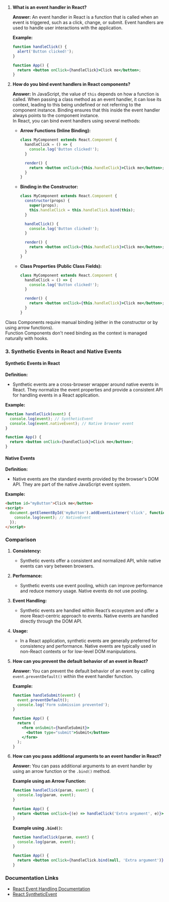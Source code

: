 1. **What is an event handler in React?**

   **Answer:** An event handler in React is a function that is called when an event is triggered, such as a click, change, or submit. Event handlers are used to handle user interactions with the application.

   **Example:**
   ```jsx
   function handleClick() {
     alert('Button clicked!');
   }

   function App() {
     return <button onClick={handleClick}>Click me</button>;
   }
   ```

2. **How do you bind event handlers in React components?**

   **Answer:** In JavaScript, the value of `this` depends on how a function is called. When passing a class method as an event handler, it can lose its context, leading to this being undefined or not referring to the component instance.
Binding ensures that this inside the event handler always points to the component instance. <br>In React, you can bind event handlers using several methods:

   - **Arrow Functions (Inline Binding):**
     ```jsx
     class MyComponent extends React.Component {
       handleClick = () => {
         console.log('Button clicked!');
       }

       render() {
         return <button onClick={this.handleClick}>Click me</button>;
       }
     }
     ```

   - **Binding in the Constructor:**
     ```jsx
     class MyComponent extends React.Component {
       constructor(props) {
         super(props);
         this.handleClick = this.handleClick.bind(this);
       }

       handleClick() {
         console.log('Button clicked!');
       }

       render() {
         return <button onClick={this.handleClick}>Click me</button>;
       }
     }
     ```

   - **Class Properties (Public Class Fields):**
     ```jsx
     class MyComponent extends React.Component {
       handleClick = () => {
         console.log('Button clicked!');
       }

       render() {
         return <button onClick={this.handleClick}>Click me</button>;
       }
     }
     ```
Class Components require manual binding (either in the constructor or by using arrow functions).<br>
Function Components don't need binding as the context is managed naturally with hooks.<br>
 ### 3. Synthetic Events in React and Native Events

#### Synthetic Events in React

**Definition:**
- Synthetic events are a cross-browser wrapper around native events in React. They normalize the event properties and provide a consistent API for handling events in a React application.



 **Example:**
   ```jsx
   function handleClick(event) {
     console.log(event); // SyntheticEvent
     console.log(event.nativeEvent); // Native browser event
   }

   function App() {
     return <button onClick={handleClick}>Click me</button>;
   }
   ```



#### Native Events

**Definition:**
- Native events are the standard events provided by the browser's DOM API. They are part of the native JavaScript event system.


 **Example:**
   ```html
   <button id="myButton">Click me</button>
   <script>
     document.getElementById('myButton').addEventListener('click', function(event) {
       console.log(event); // NativeEvent
     });
   </script>
   ```



### Comparison

1. **Consistency:**
   - Synthetic events offer a consistent and normalized API, while native events can vary between browsers.

2. **Performance:**
   - Synthetic events use event pooling, which can improve performance and reduce memory usage. Native events do not use pooling.

3. **Event Handling:**
   - Synthetic events are handled within React’s ecosystem and offer a more React-centric approach to events. Native events are handled directly through the DOM API.

4. **Usage:**
   - In a React application, synthetic events are generally preferred for consistency and performance. Native events are typically used in non-React contexts or for low-level DOM manipulations.


4. **How can you prevent the default behavior of an event in React?**

   **Answer:** You can prevent the default behavior of an event by calling `event.preventDefault()` within the event handler function.

   **Example:**
   ```jsx
   function handleSubmit(event) {
     event.preventDefault();
     console.log('Form submission prevented');
   }

   function App() {
     return (
       <form onSubmit={handleSubmit}>
         <button type="submit">Submit</button>
       </form>
     );
   }
   ```

5. **How can you pass additional arguments to an event handler in React?**

   **Answer:** You can pass additional arguments to an event handler by using an arrow function or the `.bind()` method.

   **Example using an Arrow Function:**
   ```jsx
   function handleClick(param, event) {
     console.log(param, event);
   }

   function App() {
     return <button onClick={(e) => handleClick('Extra argument', e)}>Click me</button>;
   }
   ```

   **Example using `.bind()`:**
   ```jsx
   function handleClick(param, event) {
     console.log(param, event);
   }

   function App() {
     return <button onClick={handleClick.bind(null, 'Extra argument')}>Click me</button>;
   }
   ```

### Documentation Links

- [React Event Handling Documentation](https://reactjs.org/docs/handling-events.html)
- [React SyntheticEvent](https://reactjs.org/docs/events.html)
